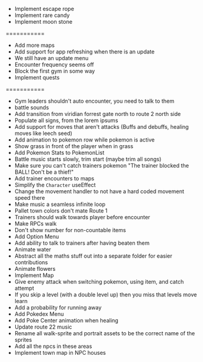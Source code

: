 - Implement escape rope
- Implement rare candy
- Implement moon stone

===========

- Add more maps
- Add support for app refreshing when there is an update
- We still have an update menu
- Encounter frequency seems off
- Block the first gym in some way
- Implement quests

===========

- Gym leaders shouldn't auto encounter, you need to talk to them
- battle sounds
- Add transition from viridian forrest gate north to route 2 north side
- Populate all signs, from the lorem ipsums
- Add support for moves that aren't attacks (Buffs and debuffs, healing moves like leech seed)
- Add animation to pokemon row while pokemon is active
- Show grass in front of the player when in grass
- Add Pokemon Stats to PokemonList
- Battle music starts slowly, trim start (maybe trim all songs)
- Make sure you can't catch trainers pokemon "The trainer blocked the BALL! Don't be a thief!"
- Add trainer encounters to maps
- Simplify the `Character` useEffect
- Change the movement handler to not have a hard coded movement speed there
- Make music a seamless infinite loop
- Pallet town colors don't mate Route 1
- Trainers should walk towards player before encounter
- Make RPCs walk
- Don't show number for non-countable items
- Add Option Menu
- Add ability to talk to trainers after having beaten them
- Animate water
- Abstract all the maths stuff out into a separate folder for easier contributions
- Animate flowers
- Implement Map
- Give enemy attack when switching pokemon, using item, and catch attempt
- If you skip a level (with a double level up) then you miss that levels move learn
- Add a probability for running away
- Add Pokedex Menu
- Add Poke Center animation when healing
- Update route 22 music
- Rename all walk-sprite and portrait assets to be the correct name of the sprites
- Add all the npcs in these areas
- Implement town map in NPC houses
